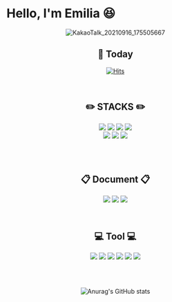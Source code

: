 
# Hello, I'm Emilia :laughing:

<div align="center">
 
![KakaoTalk_20210916_175505667](https://user-images.githubusercontent.com/90817754/133583733-c138fcf7-5987-4a91-acfb-bea5add41e1b.gif)


## 📆 Today <br>
 
[![Hits](https://hits.seeyoufarm.com/api/count/incr/badge.svg?url=https%3A%2F%2Fgithub.com%2Fmiteum&count_bg=%23FF6793&title_bg=%23FBCFCF&icon=&icon_color=%23D5D5D5&title=hits&edge_flat=false)](https://hits.miteum.com)

 
 <br>
 
 
## ✏️ STACKS ✏️

<img src="https://img.shields.io/badge/Adobe Illustrator-FF9A00?style=flat-square&logo=Adobe Illustrator&logoColor=white">  <img src="https://img.shields.io/badge/Adobe Photoshop-31A8FF?style=flat-square&logo=Adobe Photoshop&logoColor=white">  <img src="https://img.shields.io/badge/HTML5-E34F26?style=flat-square&logo=HTML5&logoColor=white"> <img src="https://img.shields.io/badge/CSS3-1572B6?style=flat-square&logo=CSS3&logoColor=white"><br>
<img src="https://img.shields.io/badge/Java-007396?style=flat-square&logo=Java&logoColor=white">  <img src="https://img.shields.io/badge/MySQL-4479A1?style=flat-square&logo=MySQL&logoColor=white">  <img src="https://img.shields.io/badge/Spring Boot-6DB33F?style=flat-square&logo=Spring Boot&logoColor=white">

 
 <br>
 <br> 
 
 
## 📋 Document 📋
 
<img src="https://img.shields.io/badge/Microsoft PowerPoint-B7472A?style=flat-square&logo=Microsoft PowerPoint&logoColor=white">  <img src="https://img.shields.io/badge/Microsoft Excel-217346?style=flat-square&logo=Microsoft Excel&logoColor=white">   <img src="https://img.shields.io/badge/Microsoft Word-2B579A?style=flat-square&logo=Microsoft Word&logoColor=white">

<br>
 
 
 ## 💻 Tool 💻
<img src="https://img.shields.io/badge/Notion-000000?style=flat-square&logo=Notion&logoColor=white"> <img src="https://img.shields.io/badge/IntelliJ IDEA-000000?style=flat-square&logo=IntelliJ IDEA&logoColor=white"> <img src="https://img.shields.io/badge/Eclipse IDE-2C2255?style=flat-square&logo=Eclipse IDE&logoColor=white"> 
<img src="https://img.shields.io/badge/Visual Studio Code-007ACC?style=flat-square&logo=Visual Studio Code&logoColor=white"> <img src="https://img.shields.io/badge/Slack-4A154B?style=flat-square&logo=Slack&logoColor=white">  <img src="https://img.shields.io/badge/Discord-5865F2?style=flat-square&logo=Discord&logoColor=white"> 
 

<br>
<br>


![Anurag's GitHub stats](https://github-readme-stats.vercel.app/api?username=miteum&&show_icons=true&theme=dracula)

 
 
</div>

